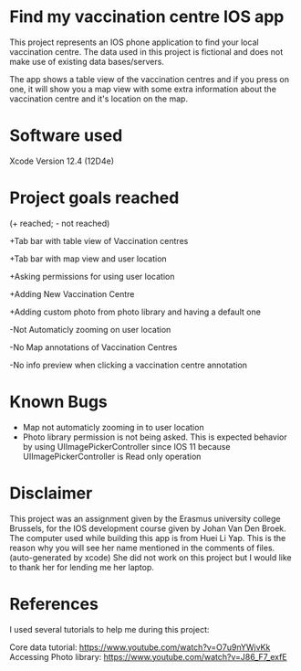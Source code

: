 # Find my vaccination centre IOS app

This project represents an IOS phone application to find your local vaccination centre. The data used in this project is fictional and does not make use of existing data bases/servers.

The app shows a table view of the vaccination centres and if you press on one, it will show you a map view with some extra information about the vaccination centre and it's location on the map.

# Software used

Xcode Version 12.4 (12D4e)

# Project goals reached
(+ reached; - not reached)

+Tab bar with table view of Vaccination centres

+Tab bar with map view and user location

+Asking permissions for using user location

+Adding New Vaccination Centre

+Adding custom photo from photo library and having a default one

-Not Automaticly zooming on user location

-No Map annotations of Vaccination Centres

-No info preview when clicking a vaccination centre annotation

# Known Bugs

* Map not automaticly zooming in to user location
* Photo library permission is not being asked. This is expected behavior by using UIImagePickerController since IOS 11 because UIImagePickerController is Read only operation

# Disclaimer

This project was an assignment given by the Erasmus university college Brussels, for the IOS development course given by Johan Van Den Broek. The computer used while building this app is from Huei Li Yap. This is the reason why you will see her name mentioned in the comments of files. (auto-generated by xcode) She did not work on this project but I would like to thank her for lending me her laptop.

# References
I used several tutorials to help me during this project:

Core data tutorial: https://www.youtube.com/watch?v=O7u9nYWjvKk
Accessing Photo library: https://www.youtube.com/watch?v=J86_F7_exfE

